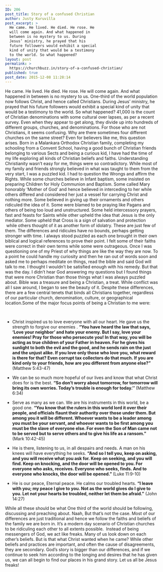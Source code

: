 ```yaml
---
ID: 206
post_title: Story of a confused Christian
author: Justy Kuruvilla
post_excerpt: >
  He came. He lived. He died. He rose. He
  will come again. And what happened in
  between is no mystery to us. During
  Jesus’ ministry, he prayed that his
  future followers would exhibit a special
  kind of unity that would be a testimony
  to the world. So what happened?
layout: post
permalink: >
  https://churchbuzz.in/story-of-a-confused-christian/
published: true
post_date: 2015-12-08 11:28:14
---
```

<span style="font-weight: 400;">He came. He lived. He died. He rose. He will come again.</span><span style="font-weight: 400;">
</span><span style="font-weight: 400;">
</span><span style="font-weight: 400;">And what happened in between is no mystery to us.</span><span style="font-weight: 400;">
</span><span style="font-weight: 400;">
</span><span style="font-weight: 400;">One-third of the world population now follows Christ, and hence called Christians.</span><span style="font-weight: 400;">
</span><span style="font-weight: 400;">
</span><span style="font-weight: 400;">During Jesus’ ministry, he prayed that his future followers would exhibit a special kind of unity that would be a testimony to the world. So what happened? 41,000 is the count of Christian denominations with some cultural over lapses, as per a recent survey.</span><span style="font-weight: 400;">
</span><span style="font-weight: 400;">
</span><span style="font-weight: 400;">Even when they appear to get along, they divide up into hundreds of different groups, churches, and denominations. For those who are not Christians, it seems confusing. Why are there sometimes four different churches on the same street? Even for believers like me, this question arises.</span><span style="font-weight: 400;">
</span><span style="font-weight: 400;">
</span><span style="font-weight: 400;">Born in a Malankara Orthodox Christian family, completing my schooling from a Convent School, having a good bunch of Christian friends belonging to various Sects and being a curious kid, I have had the time of my life exploring all kinds of Christian beliefs and faiths. </span><span style="font-weight: 400;">
</span><span style="font-weight: 400;">
</span><span style="font-weight: 400;">Understanding Christianity wasn’t easy for me, things were so contradictory. While most of my family and friends strongly believed in what was taught to them from the very start, I was a puzzled kid. I had to question the Wrongs and affirm the Rights.</span><span style="font-weight: 400;">
</span><span style="font-weight: 400;">
</span><span style="font-weight: 400;">While some churches believe in Infant baptism, some insisted on preparing Children for Holy Communion and Baptism.</span><span style="font-weight: 400;">
</span><span style="font-weight: 400;">Some called Mary honorably ‘Mother of God’ and hence believed in interceding to her while others differed and considered her just a vessel for carrying Christ and nothing more.</span><span style="font-weight: 400;">
</span><span style="font-weight: 400;">Some believed in giving up their ornaments and others ridiculed the idea of it.</span><span style="font-weight: 400;">
</span><span style="font-weight: 400;">Some were blamed to be praying like Pagans and others of being too loud and unstructured.</span><span style="font-weight: 400;">
</span><span style="font-weight: 400;">Some held intercessory prayers, fast and feasts for Saints while other upheld the idea that Jesus is the only mediator.</span><span style="font-weight: 400;">
</span><span style="font-weight: 400;">Some upheld that Cross is a sign of salvation and protection  while others thought of it as another form of idolatry.</span><span style="font-weight: 400;">
</span><span style="font-weight: 400;">
</span><span style="font-weight: 400;">These are just few of them. The differences and ridicules have no bounds, perhaps getting stronger with time.</span><span style="font-weight: 400;">
</span><span style="font-weight: 400;">
</span><span style="font-weight: 400;">I always stood puzzled as each one brought in their own biblical and logical references to prove their point. I felt some of their faiths were correct in their own terms while some were outrageous.</span><span style="font-weight: 400;">
</span><span style="font-weight: 400;">
</span><span style="font-weight: 400;">Once I was questioning one of my Priest of why things are like the way they are now. To a point he could handle my curiosity and then he ran out of words soon and asked me to perhaps meditate on things, read the bible and said God will talk to me.</span><span style="font-weight: 400;">
</span><span style="font-weight: 400;">I thought I wouldn’t be satisfied enough with his remedy.</span><span style="font-weight: 400;">
</span><span style="font-weight: 400;">
</span><span style="font-weight: 400;">But that was the day. </span><span style="font-weight: 400;">
</span><span style="font-weight: 400;">
</span><span style="font-weight: 400;">I didn’t hear God answering my questions but I found things that were more Christian than those things what I was always puzzled about. Bible was a treasure and being a Christian, a treat.</span><span style="font-weight: 400;">
</span><span style="font-weight: 400;">While conflict was all I saw around, I began to see the beauty of it. Despite these differences, there are a few central tenets that binds all Christians together, regardless of our particular church, denomination, culture, or geographical location.Some of the major focus points of being a Christian to me were:</span>

&nbsp;
<ul>
	<li style="font-weight: 400;"><span style="font-weight: 400;">Christ inspired us to love everyone with all our heart. He gave us the strength to forgive our enemies . </span><b>“You have heard the law that says, ‘Love your neighbor’ and hate your enemy. But I say, love your enemies! Pray for those who persecute you! In that way, you will be acting as true children of your Father in heaven. For he gives his sunlight to both the evil and the good, and he sends rain on the just and the unjust alike. If you love only those who love you, what reward is there for that? Even corrupt tax collectors do that much. If you are kind only to your friends, how are you different from anyone else?” </b><span style="font-weight: 400;">(Matthew 5:43-47)</span></li>
</ul>
<ul>
	<li style="font-weight: 400;"><span style="font-weight: 400;">We can be so much more hopeful of our lives and know that what Christ does for is the best. </span><b>“So don’t worry about tomorrow, for tomorrow will bring its own worries. Today’s trouble is enough for today.’’ </b><span style="font-weight: 400;">(Matthew 6:34)</span></li>
</ul>
<ul>
	<li style="font-weight: 400;"><span style="font-weight: 400;">Serve as many as we can. We are his instruments in this world, be a good one. </span><b>“You know that the rulers in this world lord it over their people, and officials flaunt their authority over those under them. But among you it will be different. Whoever wants to be a leader among you must be your servant, and whoever wants to be first among you must be the slave of everyone else. For even the Son of Man came not to be served but to serve others and to give his life as a ransom.” </b><span style="font-weight: 400;">(Mark 10:42-45)</span></li>
</ul>
<ul>
	<li style="font-weight: 400;"><span style="font-weight: 400;">He is there, listening to us, in all despairs and needs. A man on his knees will have everything he seeks. </span><b>“And so I tell you, keep on asking, and you will receive what you ask for. Keep on seeking, and you will find. Keep on knocking, and the door will be opened to you. For everyone who asks, receives. Everyone who seeks, finds. And to everyone who knocks, the door will be opened.” </b><span style="font-weight: 400;">(Luke 11:9-10) </span></li>
</ul>
<ul>
	<li style="font-weight: 400;"><span style="font-weight: 400;">He is our peace, Eternal peace. He calms our troubled hearts. </span><b>“I leave with you; my peace I give to you. Not as the world gives do I give to you. Let not your hearts be troubled, neither let them be afraid.”</b><span style="font-weight: 400;"> (John 14:27)</span></li>
</ul>
<span style="font-weight: 400;">While all these should be what One third of the world should be following, discussing and preaching about. Naah, But that’s not the case.</span><span style="font-weight: 400;">
</span><span style="font-weight: 400;">
</span><span style="font-weight: 400;">Most of our differences are just traditional and hence we follow the faiths and beliefs of the family we are born in. It’s a modern day scenario of Christian churches to be ridiculing each other to all extents possible.  Instead of being messengers of God, we act like freaks. Many of us look down on each other’s beliefs. But is that what Christ wanted when he came? While other beliefs and practices are important, and often the cause of disagreements, they are secondary. </span><span style="font-weight: 400;">
</span><span style="font-weight: 400;">
</span><span style="font-weight: 400;">God’s story is bigger than our differences, and if we continue to seek him according to the longing and desires that he has given us, we can all begin to find our places in his grand story. Let us all be Jesus freaks!</span><span style="font-weight: 400;">
</span><span style="font-weight: 400;">
</span>

&nbsp;
